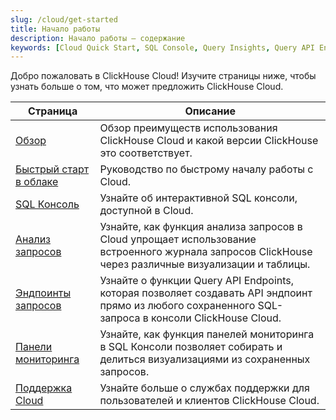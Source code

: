 ```yaml
---
slug: /cloud/get-started
title: Начало работы
description: Начало работы – содержание
keywords: [Cloud Quick Start, SQL Console, Query Insights, Query API Endpoints, Dashboards, Cloud Support]
---
```


Добро пожаловать в ClickHouse Cloud! Изучите страницы ниже, чтобы узнать больше о том, что может предложить ClickHouse Cloud.

| Страница                     | Описание                                                                                                                                               |
|------------------------------|-------------------------------------------------------------------------------------------------------------------------------------------------------|
| [Обзор](/cloud/overview)          | Обзор преимуществ использования ClickHouse Cloud и какой версии ClickHouse это соответствует.                                                         | 
| [Быстрый старт в облаке](/cloud/get-started/cloud-quick-start) | Руководство по быстрому началу работы с Cloud.                                                                                                       |
| [SQL Консоль](/cloud/get-started/sql-console)       | Узнайте об интерактивной SQL консоли, доступной в Cloud.                                                                                                |
| [Анализ запросов](/cloud/get-started/query-insights)    | Узнайте, как функция анализа запросов в Cloud упрощает использование встроенного журнала запросов ClickHouse через различные визуализации и таблицы.             |
| [Эндпоинты запросов](/cloud/get-started/query-endpoints)   | Узнайте о функции Query API Endpoints, которая позволяет создавать API эндпоинт прямо из любого сохраненного SQL-запроса в консоли ClickHouse Cloud. |
| [Панели мониторинга](/cloud/manage/dashboards)        | Узнайте, как функция панелей мониторинга в SQL Консоли позволяет собирать и делиться визуализациями из сохраненных запросов.                                       |
| [Поддержка Cloud](/cloud/support)     | Узнайте больше о службах поддержки для пользователей и клиентов ClickHouse Cloud.                                                                               |
